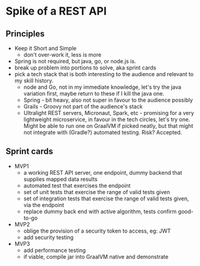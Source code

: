 # Spike of a REST API

## Principles
* Keep it Short and Simple
    * don't over-work it, less is more
* Spring is not required, but java, go, or node.js is.
* break up problem into portions to solve, aka sprint cards
* pick a tech stack that is both interesting to the audience and relevant to my skill history.
    * node and Go, not in my immediate knowledge, let's try the java variation first, maybe return to these if I kill the java one.
    * Spring - bit heavy, also not super in favour to the audience possibly
    * Grails - Groovy not part of the audience's stack
    * Ultralight REST servers, Micronaut, Spark, etc - promising for a very lightweight microservice, in favour in the tech circles, let's try one.  Might be able to run one on GraalVM if picked neatly, but that might not integrate with (Gradle?) automated testing.  Risk? Accepted.

## Sprint cards
* MVP1
    * a working REST API server, one endpoint, dummy backend that supplies mapped data results
    * automated test that exercises the endpoint
    * set of unit tests that exercise the range of valid tests given
    * set of integration tests that exercise the range of valid tests given, via the endpoint
    * replace dummy back end with active algorithm, tests confirm good-to-go
* MVP2
    * oblige the provision of a security token to access, eg: JWT
    * add security testing
* MVP3
    * add performance testing
    * if viable, compile jar into GraalVM native and demonstrate

